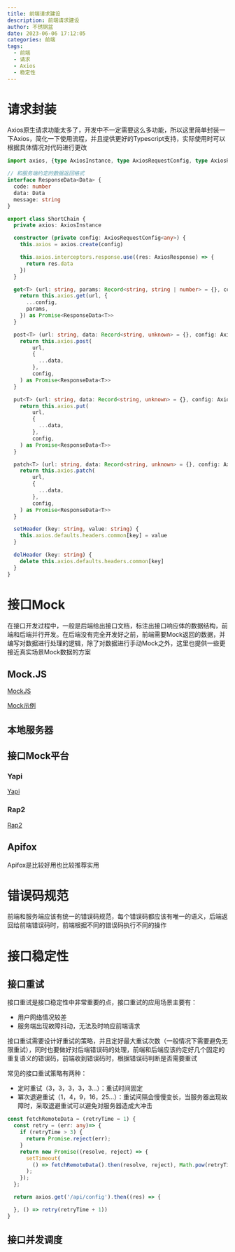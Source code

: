 ```yaml
---
title: 前端请求建设
description: 前端请求建设
author: 不锈钢盆
date: 2023-06-06 17:12:05
categories: 前端
tags:
  - 前端
  - 请求
  - Axios
  - 稳定性
---
```


# 请求封装

Axios原生请求功能太多了，开发中不一定需要这么多功能，所以这里简单封装一下Axios，简化一下使用流程，并且提供更好的Typescript支持，实际使用时可以根据具体情况对代码进行更改

```ts
import axios, {type AxiosInstance, type AxiosRequestConfig, type AxiosResponse} from 'axios'

// 和服务端约定的数据返回格式
interface ResponseData<Data> {
  code: number
  data: Data
  message: string
}

export class ShortChain {
  private axios: AxiosInstance

  constructor (private config: AxiosRequestConfig<any>) {
    this.axios = axios.create(config)

    this.axios.interceptors.response.use((res: AxiosResponse) => {
      return res.data
    })
  }

  get<T> (url: string, params: Record<string, string | number> = {}, config: AxiosRequestConfig = {}) {
    return this.axios.get(url, {
      ...config,
      params,
    }) as Promise<ResponseData<T>>
  }

  post<T> (url: string, data: Record<string, unknown> = {}, config: AxiosRequestConfig = {}) {
    return this.axios.post(
        url,
        {
          ...data,
        },
        config,
    ) as Promise<ResponseData<T>>
  }

  put<T> (url: string, data: Record<string, unknown> = {}, config: AxiosRequestConfig = {}) {
    return this.axios.put(
        url,
        {
          ...data,
        },
        config,
    ) as Promise<ResponseData<T>>
  }

  patch<T> (url: string, data: Record<string, unknown> = {}, config: AxiosRequestConfig = {}) {
    return this.axios.patch(
        url,
        {
          ...data,
        },
        config,
    ) as Promise<ResponseData<T>>
  }

  setHeader (key: string, value: string) {
    this.axios.defaults.headers.common[key] = value
  }

  delHeader (key: string) {
    delete this.axios.defaults.headers.common[key]
  }
}
```

# 接口Mock

在接口开发过程中，一般是后端给出接口文档，标注出接口响应体的数据结构，前端和后端并行开发。在后端没有完全开发好之前，前端需要Mock返回的数据，并编写对数据进行处理的逻辑，除了对数据进行手动Mock之外，这里也提供一些更接近真实场景Mock数据的方案

## Mock.JS

[MockJS](https://github.com/nuysoft/Mock)

[Mock示例](http://mockjs.com/examples.html)

## 本地服务器

## 接口Mock平台

### Yapi

[Yapi](https://github.com/YMFE/yapi)

### Rap2

[Rap2](https://github.com/thx/rap2-delos)

## Apifox

Apifox是比较好用也比较推荐实用

# 错误码规范

前端和服务端应该有统一的错误码规范，每个错误码都应该有唯一的语义，后端返回给前端错误码时，前端根据不同的错误码执行不同的操作

# 接口稳定性

## 接口重试

接口重试是接口稳定性中非常重要的点，接口重试的应用场景主要有：

- 用户网络情况较差
- 服务端出现故障抖动，无法及时响应前端请求

接口重试需要设计好重试的策略，并且定好最大重试次数（一般情况下需要避免无限重试），同时也要做好对后端错误码的处理，前端和后端应该约定好几个固定的重复语义的错误码，前端收到错误码时，根据错误码判断是否需要重试

常见的接口重试策略有两种：

- 定时重试（3，3，3，3，3...）：重试时间固定
- 冪次退避重试（1，4，9，16，25...）：重试间隔会慢慢变长，当服务器出现故障时，采取退避重试可以避免对服务器造成大冲击

```ts
const fetchRemoteData = (retryTime = 1) {
  const retry = (err: any)=> {
    if (retryTime > 3) {
      return Promise.reject(err);
    }
    return new Promise((resolve, reject) => {
      setTimeout(
        () => fetchRemoteData().then(resolve, reject), Math.pow(retryTime, 2) * 1000,
      );
    });
  };

  return axios.get('/api/config').then((res) => {

  }, () => retry(retryTime + 1))
}
```

## 接口并发调度
